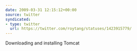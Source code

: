 ```yaml
---
date: 2009-03-31 12:15:12+00:00
source: twitter
syndicated:
- type: twitter
  url: https://twitter.com/roytang/statuses/1423915779/
---
```


Downloading and installing Tomcat